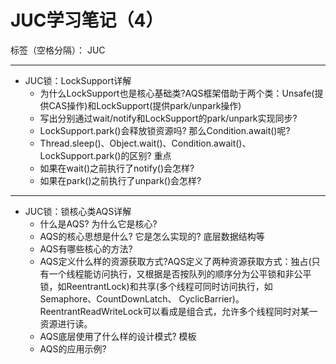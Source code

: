 ﻿# JUC学习笔记（4）

标签（空格分隔）： JUC

---

- JUC锁：LockSupport详解
    - 为什么LockSupport也是核心基础类?AQS框架借助于两个类：Unsafe(提供CAS操作)和LockSupport(提供park/unpark操作)
    - 写出分别通过wait/notify和LockSupport的park/unpark实现同步?
    - LockSupport.park()会释放锁资源吗? 那么Condition.await()呢?
    - Thread.sleep()、Object.wait()、Condition.await()、LockSupport.park()的区别? 重点 
    - 如果在wait()之前执行了notify()会怎样?
    - 如果在park()之前执行了unpark()会怎样?

---

- JUC锁：锁核心类AQS详解
    - 什么是AQS? 为什么它是核心? 
    - AQS的核心思想是什么? 它是怎么实现的? 底层数据结构等
    - AQS有哪些核心的方法? 
    - AQS定义什么样的资源获取方式?AQS定义了两种资源获取方式：独占(只有一个线程能访问执行，又根据是否按队列的顺序分为公平锁和非公平锁，如ReentrantLock)和共享(多个线程可同时访问执行，如Semaphore、CountDownLatch、 CyclicBarrier)。ReentrantReadWriteLock可以看成是组合式，允许多个线程同时对某一资源进行读。 
    - AQS底层使用了什么样的设计模式? 模板
    - AQS的应用示例? 
    



